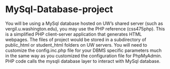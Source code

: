 # MySql-Database-project

You will be using a MySql database hosted on UW’s shared server (such as vergil.u.washington.edu), you may use the PHP reference (css475php). This is a simplified PHP client-server application that generates HTML webpages. The files of project would be stored in a subdirectory of public_html or student_html folders on UW servers. You will need to customize the config.inc.php file for your DBMS specific parameters much in the same way as you customized the configuration file for PhpMyAdmin. PHP code calls the mysqli database layer to interact with MySql database.
